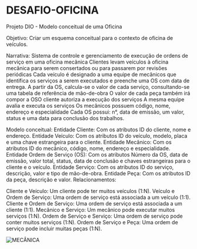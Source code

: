 # DESAFIO-OFICINA
Projeto DIO - Modelo conceitual de uma Oficina

Objetivo:
Criar um esquema conceitual para o contexto de oficina de veículos.

Narrativa:
Sistema de controle e gerenciamento de execução de ordens de serviço em uma oficina mecânica
Clientes levam veículos à oficina mecânica para serem consertados ou para passarem por revisões  periódicas
Cada veículo é designado a uma equipe de mecânicos que identifica os serviços a serem executados e preenche uma OS com data de entrega.
A partir da OS, calcula-se o valor de cada serviço, consultando-se uma tabela de referência de mão-de-obra
O valor de cada peça também irá compor a OSO cliente autoriza a execução dos serviços
A mesma equipe avalia e executa os serviços
Os mecânicos possuem código, nome, endereço e especialidade
Cada OS possui: n°, data de emissão, um valor, status e uma data para conclusão dos trabalhos.


Modelo conceitual:
Entidade Cliente: Com os atributos ID do cliente, nome e endereço.
Entidade Veículo: Com os atributos ID do veículo, modelo, placa e uma chave estrangeira para o cliente.
Entidade Mecânico: Com os atributos ID do mecânico, código, nome, endereço e especialidade.
Entidade Ordem de Serviço (OS): Com os atributos Número da OS, data de emissão, valor total, status, data de conclusão e chaves estrangeiras para o cliente e o veículo.
Entidade Serviço: Com os atributos ID do serviço, descrição, valor e tipo de mão-de-obra.
Entidade Peça: Com os atributos ID da peça, descrição e valor.
Relacionamentos:

Cliente e Veículo: Um cliente pode ter muitos veículos (1:N).
Veículo e Ordem de Serviço: Uma ordem de serviço está associada a um veículo (1:1).
Cliente e Ordem de Serviço: Uma ordem de serviço está associada a um cliente (1:1).
Mecânico e Serviço: Um mecânico pode executar muitos serviços (1:N).
Ordem de Serviço e Serviço: Uma ordem de serviço pode conter muitos serviços (1:N).
Ordem de Serviço e Peça: Uma ordem de serviço pode incluir muitas peças (1:N).

![MECÂNICA](https://github.com/matheusalx/DESAFIO-OFICINA/assets/15674874/6edd5d2a-8e06-4b26-a9b5-92c50725b463)
